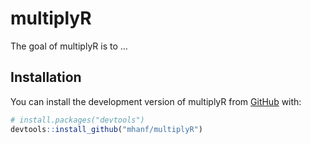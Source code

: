 
<!-- README.md is generated from README.Rmd. Please edit that file -->

# multiplyR

<!-- badges: start -->
<!-- badges: end -->

The goal of multiplyR is to …

## Installation

You can install the development version of multiplyR from
[GitHub](https://github.com/) with:

``` r
# install.packages("devtools")
devtools::install_github("mhanf/multiplyR")
```
